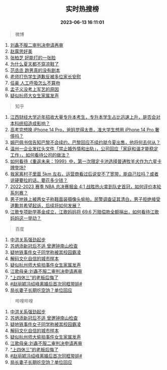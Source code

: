 <div align="center"><h2>实时热搜榜</h2><h4>2023-06-13 16:11:01</h4></div>

> 微博  

1. [刘鑫不服二审判决申请再审](https://s.weibo.com/weibo?q=%23%E5%88%98%E9%91%AB%E4%B8%8D%E6%9C%8D%E4%BA%8C%E5%AE%A1%E5%88%A4%E5%86%B3%E7%94%B3%E8%AF%B7%E5%86%8D%E5%AE%A1%23&t=31&band_rank=1&Refer=top)<br />
2. [赵露思好美](https://s.weibo.com/weibo?q=%E8%B5%B5%E9%9C%B2%E6%80%9D%E5%A5%BD%E7%BE%8E&t=31&band_rank=2&Refer=top)<br />
3. [张柏芝 好能打的一张脸](https://s.weibo.com/weibo?q=%E5%BC%A0%E6%9F%8F%E8%8A%9D%20%E5%A5%BD%E8%83%BD%E6%89%93%E7%9A%84%E4%B8%80%E5%BC%A0%E8%84%B8&t=31&band_rank=3&Refer=top)<br />
4. [为什么夏天都不穿凉鞋了](https://s.weibo.com/weibo?q=%23%E4%B8%BA%E4%BB%80%E4%B9%88%E5%A4%8F%E5%A4%A9%E9%83%BD%E4%B8%8D%E7%A9%BF%E5%87%89%E9%9E%8B%E4%BA%86%23&t=31&band_rank=4&Refer=top)<br />
5. [范丞丞 跑男真的没有剧本](https://s.weibo.com/weibo?q=%E8%8C%83%E4%B8%9E%E4%B8%9E%20%E8%B7%91%E7%94%B7%E7%9C%9F%E7%9A%84%E6%B2%A1%E6%9C%89%E5%89%A7%E6%9C%AC&t=31&band_rank=5&Refer=top)<br />
6. [老师打伤学生道歉反被多位家长安慰](https://s.weibo.com/weibo?q=%23%E8%80%81%E5%B8%88%E6%89%93%E4%BC%A4%E5%AD%A6%E7%94%9F%E9%81%93%E6%AD%89%E5%8F%8D%E8%A2%AB%E5%A4%9A%E4%BD%8D%E5%AE%B6%E9%95%BF%E5%AE%89%E6%85%B0%23&t=31&band_rank=6&Refer=top)<br />
7. [任豪 人工呼吸怎么不算吻](https://s.weibo.com/weibo?q=%E4%BB%BB%E8%B1%AA%20%E4%BA%BA%E5%B7%A5%E5%91%BC%E5%90%B8%E6%80%8E%E4%B9%88%E4%B8%8D%E7%AE%97%E5%90%BB&t=31&band_rank=7&Refer=top)<br />
8. [孟子义没考上军艺的原因](https://s.weibo.com/weibo?q=%23%E5%AD%9F%E5%AD%90%E4%B9%89%E6%B2%A1%E8%80%83%E4%B8%8A%E5%86%9B%E8%89%BA%E7%9A%84%E5%8E%9F%E5%9B%A0%23&t=31&band_rank=8&Refer=top)<br />
9. [疑似杭师大女生家属发声](https://s.weibo.com/weibo?q=%23%E7%96%91%E4%BC%BC%E6%9D%AD%E5%B8%88%E5%A4%A7%E5%A5%B3%E7%94%9F%E5%AE%B6%E5%B1%9E%E5%8F%91%E5%A3%B0%23&t=31&band_rank=9&Refer=top)<br />

> 知乎  

1. [江西财经大学近年招收大量专升本考生，专升本学生占比迅速上升，是否会对本科统招造成影响？](https://www.zhihu.com/question/605899790)<br />
2. [高考完想换 iPhone 14 Pro，爸妈觉得太贵，准大学生想用 iPhone 14 Pro 奢侈吗？](https://www.zhihu.com/question/604348759)<br />
3. [姆巴佩书信告知巴黎不会续约，巴黎回应不续约就今夏出售，他将何去何从？](https://www.zhihu.com/question/606315414)<br />
4. [温州一企业发红头文件「禁止婚外情和出轨」，公司回应「家庭和谐才能稳定工作」，如何看待公司的做法？](https://www.zhihu.com/question/606321376)<br />
5. [如何看待《重返未来：1999》中，第一次限定卡池选择普通牧羊犬作为六星卡牌登场?](https://www.zhihu.com/question/605791104)<br />
6. [我家离村子里面 5km 左右，运营商看过后说安不了宽带，能自己拉吗？或者说硬要拉的话，要花多少钱？](https://www.zhihu.com/question/597026273)<br />
7. [2022-2023 赛季 NBA 总决赛掘金 4:1 战胜热火拿到队史首冠，如何评价本轮系列赛？](https://www.zhihu.com/question/606336215)<br />
8. [男子地铁上被两女子称鞋面装摄像头偷拍，民警调查证其清白，男子拒绝接受道歉并希望起诉，后续将如何发展？](https://www.zhihu.com/question/606317343)<br />
9. [江歌专项助学基金成立，江歌妈妈将 69.6 万赔偿款全额捐出，如何看待江歌妈妈这一举动？](https://www.zhihu.com/question/606138539)<br />

> 百度  

1. [中洪关系强劲起步](https://www.baidu.com/s?wd=%E4%B8%AD%E6%B4%AA%E5%85%B3%E7%B3%BB%E5%BC%BA%E5%8A%B2%E8%B5%B7%E6%AD%A5&sa=fyb_news&rsv_dl=fyb_news)<br />
2. [苏炳添新冠后不适 曾邀钟南山检查](https://www.baidu.com/s?wd=%E8%8B%8F%E7%82%B3%E6%B7%BB%E6%96%B0%E5%86%A0%E5%90%8E%E4%B8%8D%E9%80%82+%E6%9B%BE%E9%82%80%E9%92%9F%E5%8D%97%E5%B1%B1%E6%A3%80%E6%9F%A5&sa=fyb_news&rsv_dl=fyb_news)<br />
3. [疑地铁事件女子同学称被其校园霸凌](https://www.baidu.com/s?wd=%E7%96%91%E5%9C%B0%E9%93%81%E4%BA%8B%E4%BB%B6%E5%A5%B3%E5%AD%90%E5%90%8C%E5%AD%A6%E7%A7%B0%E8%A2%AB%E5%85%B6%E6%A0%A1%E5%9B%AD%E9%9C%B8%E5%87%8C&sa=fyb_news&rsv_dl=fyb_news)<br />
4. [解码文化自信的城市样本](https://www.baidu.com/s?wd=%E8%A7%A3%E7%A0%81%E6%96%87%E5%8C%96%E8%87%AA%E4%BF%A1%E7%9A%84%E5%9F%8E%E5%B8%82%E6%A0%B7%E6%9C%AC&sa=fyb_news&rsv_dl=fyb_news)<br />
5. [疑似杭州师大偷拍事件女生家属发声](https://www.baidu.com/s?wd=%E7%96%91%E4%BC%BC%E6%9D%AD%E5%B7%9E%E5%B8%88%E5%A4%A7%E5%81%B7%E6%8B%8D%E4%BA%8B%E4%BB%B6%E5%A5%B3%E7%94%9F%E5%AE%B6%E5%B1%9E%E5%8F%91%E5%A3%B0&sa=fyb_news&rsv_dl=fyb_news)<br />
6. [江歌母亲:刘鑫不服二审判决申请再审](https://www.baidu.com/s?wd=%E6%B1%9F%E6%AD%8C%E6%AF%8D%E4%BA%B2%3A%E5%88%98%E9%91%AB%E4%B8%8D%E6%9C%8D%E4%BA%8C%E5%AE%A1%E5%88%A4%E5%86%B3%E7%94%B3%E8%AF%B7%E5%86%8D%E5%AE%A1&sa=fyb_news&rsv_dl=fyb_news)<br />
7. [“上四休三”的老板后悔了](https://www.baidu.com/s?wd=%E2%80%9C%E4%B8%8A%E5%9B%9B%E4%BC%91%E4%B8%89%E2%80%9D%E7%9A%84%E8%80%81%E6%9D%BF%E5%90%8E%E6%82%94%E4%BA%86&sa=fyb_news&rsv_dl=fyb_news)<br />
8. [#赵丽颖冯绍峰离婚后首次同框带娃#](https://www.baidu.com/s?wd=%23%E8%B5%B5%E4%B8%BD%E9%A2%96%E5%86%AF%E7%BB%8D%E5%B3%B0%E7%A6%BB%E5%A9%9A%E5%90%8E%E9%A6%96%E6%AC%A1%E5%90%8C%E6%A1%86%E5%B8%A6%E5%A8%83%23&sa=fyb_news&rsv_dl=fyb_news)<br />
9. [局长妻子长期吃空饷？单位回应](https://www.baidu.com/s?wd=%E5%B1%80%E9%95%BF%E5%A6%BB%E5%AD%90%E9%95%BF%E6%9C%9F%E5%90%83%E7%A9%BA%E9%A5%B7%EF%BC%9F%E5%8D%95%E4%BD%8D%E5%9B%9E%E5%BA%94&sa=fyb_news&rsv_dl=fyb_news)<br />

> 哔哩哔哩  

1. [中洪关系强劲起步](https://www.baidu.com/s?wd=%E4%B8%AD%E6%B4%AA%E5%85%B3%E7%B3%BB%E5%BC%BA%E5%8A%B2%E8%B5%B7%E6%AD%A5&sa=fyb_news&rsv_dl=fyb_news)<br />
2. [苏炳添新冠后不适 曾邀钟南山检查](https://www.baidu.com/s?wd=%E8%8B%8F%E7%82%B3%E6%B7%BB%E6%96%B0%E5%86%A0%E5%90%8E%E4%B8%8D%E9%80%82+%E6%9B%BE%E9%82%80%E9%92%9F%E5%8D%97%E5%B1%B1%E6%A3%80%E6%9F%A5&sa=fyb_news&rsv_dl=fyb_news)<br />
3. [疑地铁事件女子同学称被其校园霸凌](https://www.baidu.com/s?wd=%E7%96%91%E5%9C%B0%E9%93%81%E4%BA%8B%E4%BB%B6%E5%A5%B3%E5%AD%90%E5%90%8C%E5%AD%A6%E7%A7%B0%E8%A2%AB%E5%85%B6%E6%A0%A1%E5%9B%AD%E9%9C%B8%E5%87%8C&sa=fyb_news&rsv_dl=fyb_news)<br />
4. [解码文化自信的城市样本](https://www.baidu.com/s?wd=%E8%A7%A3%E7%A0%81%E6%96%87%E5%8C%96%E8%87%AA%E4%BF%A1%E7%9A%84%E5%9F%8E%E5%B8%82%E6%A0%B7%E6%9C%AC&sa=fyb_news&rsv_dl=fyb_news)<br />
5. [疑似杭州师大偷拍事件女生家属发声](https://www.baidu.com/s?wd=%E7%96%91%E4%BC%BC%E6%9D%AD%E5%B7%9E%E5%B8%88%E5%A4%A7%E5%81%B7%E6%8B%8D%E4%BA%8B%E4%BB%B6%E5%A5%B3%E7%94%9F%E5%AE%B6%E5%B1%9E%E5%8F%91%E5%A3%B0&sa=fyb_news&rsv_dl=fyb_news)<br />
6. [江歌母亲:刘鑫不服二审判决申请再审](https://www.baidu.com/s?wd=%E6%B1%9F%E6%AD%8C%E6%AF%8D%E4%BA%B2%3A%E5%88%98%E9%91%AB%E4%B8%8D%E6%9C%8D%E4%BA%8C%E5%AE%A1%E5%88%A4%E5%86%B3%E7%94%B3%E8%AF%B7%E5%86%8D%E5%AE%A1&sa=fyb_news&rsv_dl=fyb_news)<br />
7. [“上四休三”的老板后悔了](https://www.baidu.com/s?wd=%E2%80%9C%E4%B8%8A%E5%9B%9B%E4%BC%91%E4%B8%89%E2%80%9D%E7%9A%84%E8%80%81%E6%9D%BF%E5%90%8E%E6%82%94%E4%BA%86&sa=fyb_news&rsv_dl=fyb_news)<br />
8. [#赵丽颖冯绍峰离婚后首次同框带娃#](https://www.baidu.com/s?wd=%23%E8%B5%B5%E4%B8%BD%E9%A2%96%E5%86%AF%E7%BB%8D%E5%B3%B0%E7%A6%BB%E5%A9%9A%E5%90%8E%E9%A6%96%E6%AC%A1%E5%90%8C%E6%A1%86%E5%B8%A6%E5%A8%83%23&sa=fyb_news&rsv_dl=fyb_news)<br />
9. [局长妻子长期吃空饷？单位回应](https://www.baidu.com/s?wd=%E5%B1%80%E9%95%BF%E5%A6%BB%E5%AD%90%E9%95%BF%E6%9C%9F%E5%90%83%E7%A9%BA%E9%A5%B7%EF%BC%9F%E5%8D%95%E4%BD%8D%E5%9B%9E%E5%BA%94&sa=fyb_news&rsv_dl=fyb_news)<br />
